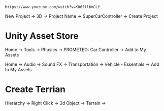 ```
https://www.youtube.com/watch?v=K86JflUmCLY
```

New Project -> 3D -> Project Name -> SuperCarController -> Create Project

# Unity Asset Store

Home -> Tools -> Phusics -> PROMETEO: Car Controller -> Add to My Assets

Home -> Audio -> Sound FX -> Transportation -> Vehicle - Essentials -> Add to My Assets


# Create Terrian

Hierarchy -> Right Click -> 3d Object -> Terrain ->
